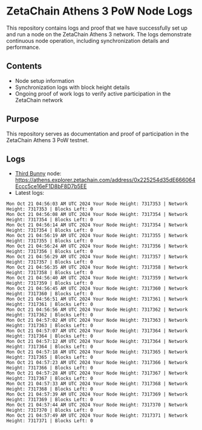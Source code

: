 # ZetaChain Athens 3 PoW Node Logs
This repository contains logs and proof that we have successfully set up and run a node on the ZetaChain Athens 3 network. The logs demonstrate continuous node operation, including synchronization details and performance.

## Contents
- Node setup information
- Synchronization logs with block height details
- Ongoing proof of work logs to verify active participation in the ZetaChain network

## Purpose
This repository serves as documentation and proof of participation in the ZetaChain Athens 3 PoW testnet.

## Logs

- [Third Bunny](https://thirdbunny.xyz/) node: https://athens.explorer.zetachain.com/address/0x225254d35dE666064Eccc5ce16eF1D8bF8D7b5EE
- Latest logs:
```
Mon Oct 21 04:56:03 AM UTC 2024 Your Node Height: 7317353 | Network Height: 7317353 | Blocks Left: 0
Mon Oct 21 04:56:08 AM UTC 2024 Your Node Height: 7317354 | Network Height: 7317354 | Blocks Left: 0
Mon Oct 21 04:56:14 AM UTC 2024 Your Node Height: 7317354 | Network Height: 7317354 | Blocks Left: 0
Mon Oct 21 04:56:19 AM UTC 2024 Your Node Height: 7317355 | Network Height: 7317355 | Blocks Left: 0
Mon Oct 21 04:56:24 AM UTC 2024 Your Node Height: 7317356 | Network Height: 7317356 | Blocks Left: 0
Mon Oct 21 04:56:29 AM UTC 2024 Your Node Height: 7317357 | Network Height: 7317357 | Blocks Left: 0
Mon Oct 21 04:56:35 AM UTC 2024 Your Node Height: 7317358 | Network Height: 7317358 | Blocks Left: 0
Mon Oct 21 04:56:40 AM UTC 2024 Your Node Height: 7317359 | Network Height: 7317359 | Blocks Left: 0
Mon Oct 21 04:56:45 AM UTC 2024 Your Node Height: 7317360 | Network Height: 7317360 | Blocks Left: 0
Mon Oct 21 04:56:51 AM UTC 2024 Your Node Height: 7317361 | Network Height: 7317361 | Blocks Left: 0
Mon Oct 21 04:56:56 AM UTC 2024 Your Node Height: 7317362 | Network Height: 7317362 | Blocks Left: 0
Mon Oct 21 04:57:02 AM UTC 2024 Your Node Height: 7317363 | Network Height: 7317363 | Blocks Left: 0
Mon Oct 21 04:57:07 AM UTC 2024 Your Node Height: 7317364 | Network Height: 7317364 | Blocks Left: 0
Mon Oct 21 04:57:12 AM UTC 2024 Your Node Height: 7317364 | Network Height: 7317364 | Blocks Left: 0
Mon Oct 21 04:57:18 AM UTC 2024 Your Node Height: 7317365 | Network Height: 7317365 | Blocks Left: 0
Mon Oct 21 04:57:23 AM UTC 2024 Your Node Height: 7317366 | Network Height: 7317366 | Blocks Left: 0
Mon Oct 21 04:57:28 AM UTC 2024 Your Node Height: 7317367 | Network Height: 7317367 | Blocks Left: 0
Mon Oct 21 04:57:33 AM UTC 2024 Your Node Height: 7317368 | Network Height: 7317368 | Blocks Left: 0
Mon Oct 21 04:57:39 AM UTC 2024 Your Node Height: 7317369 | Network Height: 7317369 | Blocks Left: 0
Mon Oct 21 04:57:44 AM UTC 2024 Your Node Height: 7317370 | Network Height: 7317370 | Blocks Left: 0
Mon Oct 21 04:57:49 AM UTC 2024 Your Node Height: 7317371 | Network Height: 7317371 | Blocks Left: 0
```
